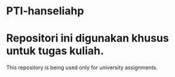 # PTI-hanseliahp

Repositori ini digunakan khusus untuk tugas kuliah.
==================================================
This repository is being used only for university assignments.
